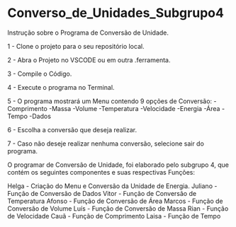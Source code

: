 # Converso_de_Unidades_Subgrupo4



Instrução sobre o Programa de Conversão de Unidade.

1 - Clone o projeto para o seu repositório local.

2 - Abra o Projeto no VSCODE ou em outra .ferramenta.

3 - Compile o Código.

4 - Execute o programa no Terminal.

5 - O programa mostrará um Menu contendo 9 opções de Conversão: 
-Comprimento
-Massa
-Volume
-Temperatura
-Velocidade
-Energia
-Área
-Tempo
-Dados

6 - Escolha a conversão que deseja realizar.

7 - Caso não deseje realizar nenhuma conversão, selecione sair do programa.



O programar de Conversão de Unidade, foi elaborado pelo subgrupo 4, que contém os seguintes componentes e suas respectivas Funções:

Helga - Criação do Menu e Conversão da Unidade de Energia.
Juliano - Função de Conversão de Dados
Vitor - Função de Conversão de Temperatura
Afonso - Função de Conversão de Área
Marcos - Função de Conversão de Volume
Luís - Função de Conversão de Massa
Rian - Função de Velocidade
Cauã - Função de Comprimento
Laisa - Função de Tempo